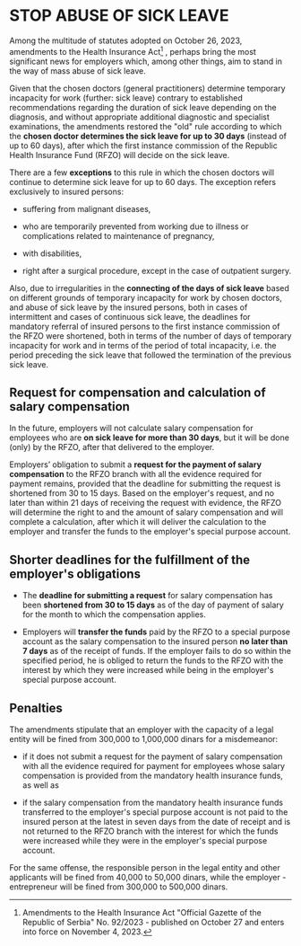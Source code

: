 # STOP ABUSE OF SICK LEAVE

Among the multitude of statutes adopted on October 26, 2023, amendments to the Health Insurance Act[^1] , perhaps bring the most significant news for employers which, among other things, aim to stand in the way of mass abuse of sick leave.

Given that the chosen doctors (general practitioners) determine temporary incapacity for work (further: sick leave) contrary to established recommendations regarding the duration of sick leave depending on the diagnosis, and without appropriate additional diagnostic and specialist examinations, the amendments restored the "old" rule according to which the **chosen doctor determines the sick leave for up to 30 days** (instead of up to 60 days), after which the first instance commission of the Republic Health Insurance Fund (RFZO) will decide on the sick leave.

There are a few **exceptions** to this rule in which the chosen doctors will continue to determine sick leave for up to 60 days. The exception refers exclusively to insured persons:

-	suffering from malignant diseases,

-	who are temporarily prevented from working due to illness or complications related to maintenance of pregnancy,

-	with disabilities,

-	right after a surgical procedure, except in the case of outpatient surgery.

Also, due to irregularities in the **connecting of the days of sick leave** based on different grounds of temporary incapacity for work by chosen doctors, and abuse of sick leave by the insured persons, both in cases of intermittent and cases of continuous sick leave, the deadlines for mandatory referral of insured persons to the first instance commission of the RFZO were shortened, both in terms of the number of days of temporary incapacity for work and in terms of the period of total incapacity, i.e. the period preceding the sick leave that followed the termination of the previous sick leave.

## **Request for compensation and calculation of salary compensation**

In the future, employers will not calculate salary compensation for employees who are **on sick leave for more than 30 days**, but it will be done (only) by the RFZO, after that delivered to the employer.

Employers’ obligation to submit a **request for the payment of salary compensation** to the RFZO branch with all the evidence required for payment remains, provided that the deadline for submitting the request is shortened from 30 to 15 days. Based on the employer's request, and no later than within 21 days of receiving the request with evidence, the RFZO will determine the right to and the amount of salary compensation and will complete a calculation, after which it will deliver the calculation to the employer and transfer the funds to the employer's special purpose account.

## **Shorter deadlines for the fulfillment of the employer's obligations**

-	The **deadline for submitting a request** for salary compensation has been **shortened from 30 to 15 days** as of the day of payment of salary for the month to which the compensation applies.

-	Employers will **transfer the funds** paid by the RFZO to a special purpose account as the salary compensation to the insured person **no later than 7 days** as of the receipt of funds. If the employer fails to do so within the specified period, he is obliged to return the funds to the RFZO with the interest by which they were increased while being in the employer's special purpose account.

## **Penalties**

The amendments stipulate that an employer with the capacity of a legal entity will be fined from 300,000 to 1,000,000 dinars for a misdemeanor:

-	if it does not submit a request for the payment of salary compensation with all the evidence required for payment for employees whose salary compensation is provided from the mandatory health insurance funds, as well as

-	if the salary compensation from the mandatory health insurance funds transferred to the employer's special purpose account is not paid to the insured person at the latest in seven days from the date of receipt and is not returned to the RFZO branch with the interest for which the funds were increased while they were in the employer's special purpose account.

For the same offense, the responsible person in the legal entity and other applicants will be fined from 40,000 to 50,000 dinars, while the employer - entrepreneur will be fined from 300,000 to 500,000 dinars.

[^1]: Amendments to the Health Insurance Act "Official Gazette of the Republic of Serbia" No. 92/2023 - published on October 27 and enters into force on November 4, 2023.




